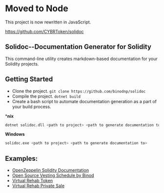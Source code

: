 # Moved to Node

This project is now rewritten in JavaScript.

https://github.com/CYBRToken/solidoc 



## Solidoc--Documentation Generator for Solidity

This command-line utility creates markdown-based documentation for your Solidity projects.

## Getting Started

- Clone the project. `git clone https://github.com/binodnp/solidoc`
- Compile the project. `dotnet build`
- Create a bash script to automate documentation generation as a part of your build process.

***nix**

```sh
dotnet solidoc.dll <path to project> <path to generate documentation to>
```

**Windows**

```sh
solidoc.exe <path to project> <path to generate documentation to>
```


## Examples:

- [OpenZeppelin Solidity Documentation](https://github.com/binodnp/openzeppelin-solidity/blob/master/docs/ERC721.md)
- [Open Source Vesting Schedule by Binod](https://github.com/binodnp/vesting-schedule/blob/master/docs/VestingSchedule.md)
- [Virtual Rehab Token](https://github.com/ViRehab/VirtualRehabToken/blob/master/docs/VRHToken.md)
- [Virtual Rehab Private Sale](https://github.com/ViRehab/VirtualRehabPrivateSale/blob/master/docs/PrivateSale.md)
